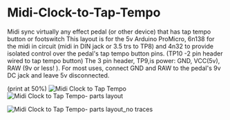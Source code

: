 # Midi-Clock-to-Tap-Tempo
Midi sync virtually any effect pedal (or other device) that has tap tempo button or footswitch
This layout is for the 5v Arduino ProMicro, 6n138 for the midi in circuit (midi in DIN jack or 3.5 trs to TP8) and 4n32  to provide isolated control over the pedal's tap tempo button pins.  (TP10 -2 pin header wired to tap tempo button)
The 3 pin header, TP9,is power: GND, VCC(5v), RAW (9v or less! ).  For most uses, connect GND and RAW to the pedal's 9v DC jack and leave 5v disconnected.  


(print at 50%)
![Midi Clock to Tap Tempo](https://github.com/miotislucifugis/Midi-Clock-to-Tap-Tempo/assets/20709580/53b2932d-3ac5-437a-839e-700fc7d83638)
![Midi Clock to Tap Tempo- parts layout](https://github.com/miotislucifugis/Midi-Clock-to-Tap-Tempo/assets/20709580/1b1a45f8-34a6-4116-afd5-918c519aa803)

![Midi Clock to Tap Tempo- parts layout_no traces](https://github.com/miotislucifugis/Midi-Clock-to-Tap-Tempo/assets/20709580/962916bf-6311-47bf-ab63-f7a39d44b39e)

